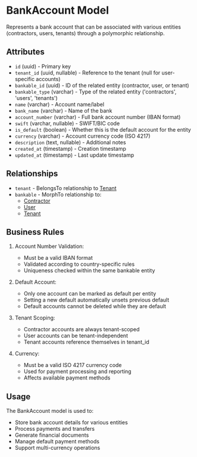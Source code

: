 # BankAccount Model

Represents a bank account that can be associated with various entities (contractors, users, tenants) through a polymorphic relationship.

## Attributes

- `id` (uuid) - Primary key
- `tenant_id` (uuid, nullable) - Reference to the tenant (null for user-specific accounts)
- `bankable_id` (uuid) - ID of the related entity (contractor, user, or tenant)
- `bankable_type` (varchar) - Type of the related entity ('contractors', 'users', 'tenants')
- `name` (varchar) - Account name/label
- `bank_name` (varchar) - Name of the bank
- `account_number` (varchar) - Full bank account number (IBAN format)
- `swift` (varchar, nullable) - SWIFT/BIC code
- `is_default` (boolean) - Whether this is the default account for the entity
- `currency` (varchar) - Account currency code (ISO 4217)
- `description` (text, nullable) - Additional notes
- `created_at` (timestamp) - Creation timestamp
- `updated_at` (timestamp) - Last update timestamp

## Relationships

- `tenant` - BelongsTo relationship to [Tenant](./Tenant.md)
- `bankable` - MorphTo relationship to:
  - [Contractor](./Contractor.md)
  - [User](./User.md)
  - [Tenant](./Tenant.md)

## Business Rules

1. Account Number Validation:
   - Must be a valid IBAN format
   - Validated according to country-specific rules
   - Uniqueness checked within the same bankable entity

2. Default Account:
   - Only one account can be marked as default per entity
   - Setting a new default automatically unsets previous default
   - Default accounts cannot be deleted while they are default

3. Tenant Scoping:
   - Contractor accounts are always tenant-scoped
   - User accounts can be tenant-independent
   - Tenant accounts reference themselves in tenant_id

4. Currency:
   - Must be a valid ISO 4217 currency code
   - Used for payment processing and reporting
   - Affects available payment methods

## Usage

The BankAccount model is used to:
- Store bank account details for various entities
- Process payments and transfers
- Generate financial documents
- Manage default payment methods
- Support multi-currency operations
